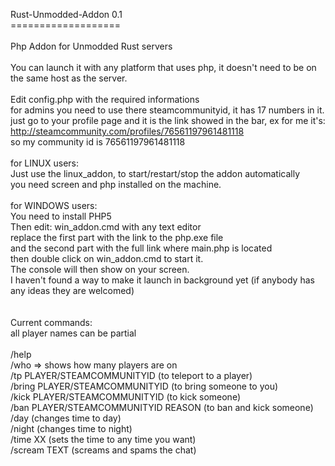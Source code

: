 Rust-Unmodded-Addon 0.1 <br>
=================== <br>
 <br>
Php Addon for Unmodded Rust servers <br>
 <br>
You can launch it with any platform that uses php, it doesn't need to be on the same host as the server. <br>
 <br>
Edit config.php with the required informations <br>
for admins you need to use there steamcommunityid, it has 17 numbers in it. <br>
just go to your profile page and it is the link showed in the bar, ex for me it's: <br>
http://steamcommunity.com/profiles/76561197961481118 <br>
so my community id is 76561197961481118 <br>
 <br>
for LINUX users: <br>
Just use the linux_addon, to start/restart/stop the addon automatically <br>
you need screen and php installed on the machine. <br>
 <br>
for WINDOWS users: <br>
You need to install PHP5 <br>
Then edit: win_addon.cmd with any text editor <br>
replace the first part with the link to the php.exe file <br>
and the second part with the full link where main.php is located <br>
then double click on win_addon.cmd to start it. <br>
The console will then show on your screen. <br>
I haven't found a way to make it launch in background yet (if anybody has any ideas they are welcomed) <br>
 <br>
 <br>
Current commands: <br>
all player names can be partial <br>
 <br>
/help <br>
/who => shows how many players are on <br>
/tp PLAYER/STEAMCOMMUNITYID (to teleport to a player) <br>
/bring PLAYER/STEAMCOMMUNITYID (to bring someone to you) <br>
/kick PLAYER/STEAMCOMMUNITYID (to kick someone) <br>
/ban PLAYER/STEAMCOMMUNITYID REASON (to ban and kick someone) <br>
/day (changes time to day) <br>
/night (changes time to night) <br>
/time XX (sets the time to any time you want) <br>
/scream TEXT (screams and spams the chat) <br>
